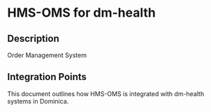 # HMS-OMS for dm-health

## Description

Order Management System

## Integration Points

This document outlines how HMS-OMS is integrated with dm-health systems in Dominica.
